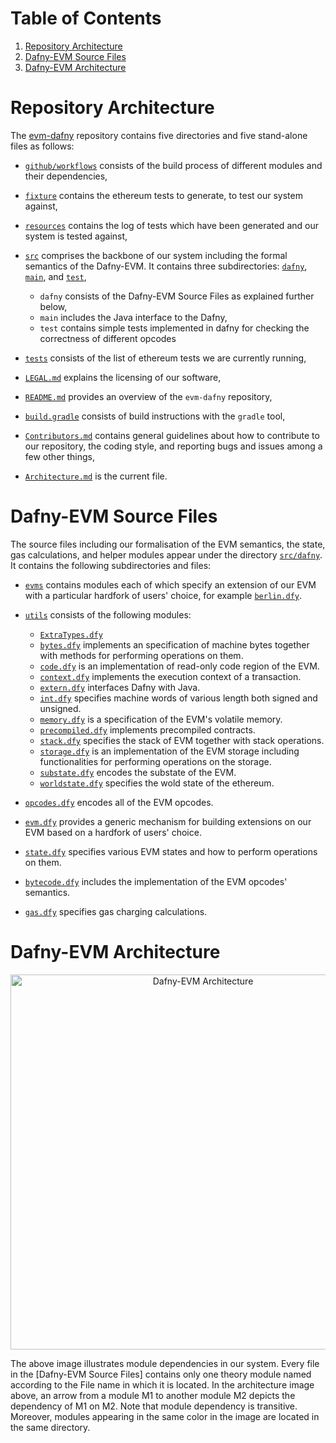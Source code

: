 # Table of Contents

1. [Repository Architecture](#repoArch)
1. [Dafny-EVM Source Files](#sourceFiles)
1. [Dafny-EVM Architecture](#architecture) 


# Repository Architecture

The [evm-dafny](https://github.com/ConsenSys/evm-dafny) repository contains five directories and five stand-alone files as follows:

- [`github/workflows`](https://github.com/ConsenSys/evm-dafny/tree/master/.github/workflows) consists of the build process of different modules and their dependencies,
- [`fixture`](https://github.com/ethereum/tests/tree/9d91961e98e97ba319e089f31388d4685da9b362) contains the ethereum tests to generate, to test our system against,

- [`resources`](https://github.com/ConsenSys/evm-dafny/tree/master/resources) contains the log of tests which have been generated and our system is tested against,

- [`src`](https://github.com/ConsenSys/evm-dafny/tree/master/src) comprises the backbone of our system including the formal semantics of the Dafny-EVM. It contains three subdirectories: [`dafny`](https://github.com/ConsenSys/evm-dafny/tree/master/src/dafny), [`main`](https://github.com/ConsenSys/evm-dafny/tree/master/src/main/java), and [`test`](https://github.com/ConsenSys/evm-dafny/tree/master/src/test),
	
	- `dafny` consists of the Dafny-EVM Source Files as explained further below,
	- `main` includes the Java interface to the Dafny,
	- `test` contains simple tests implemented in dafny for checking the correctness of different opcodes  

- [`tests`](https://github.com/ConsenSys/evm-dafny/tree/master/tests) consists of the list of ethereum tests we are currently running,

- [`LEGAL.md`](https://github.com/ConsenSys/evm-dafny/blob/master/LEGAL.md) explains the licensing of our software,

- [`README.md`](https://github.com/ConsenSys/evm-dafny/blob/master/README.md) provides an overview of the `evm-dafny` repository,

- [`build.gradle`](https://github.com/ConsenSys/evm-dafny/blob/master/build.gradle) consists of build instructions with the `gradle` tool,

- [`Contributors.md`](https://github.com/MiladKetabGhale/Playing/blob/master/CONTRIBUTORS.md) contains general guidelines about how to contribute to our repository, the coding style, and reporting bugs and issues among a few other things, 

- [`Architecture.md`]() is the current file.

# Dafny-EVM Source Files

The source files including our formalisation of the EVM semantics, the state, gas calculations, and helper modules appear under the directory [`src/dafny`](https://github.com/ConsenSys/evm-dafny/tree/master/src/dafny). It contains the following subdirectories and files:

- [`evms`](https://github.com/MiladKetabGhale/Playing/tree/master/src/dafny/evms) contains modules each of which specify an extension of our EVM with a particular hardfork of users' choice, for example [`berlin.dfy`](https://github.com/MiladKetabGhale/Playing/blob/master/src/dafny/evms/berlin.dfy).
 
- [`utils`](https://github.com/ConsenSys/evm-dafny/tree/master/src/dafny/util) consists of the following modules:
	- [`ExtraTypes.dfy`](https://github.com/ConsenSys/evm-dafny/blob/master/src/dafny/util/ExtraTypes.dfy)
	- [`bytes.dfy`](https://github.com/ConsenSys/evm-dafny/blob/master/src/dafny/util/bytes.dfy) implements an specification of machine bytes together with methods for performing operations on them.
	- [`code.dfy`](https://github.com/ConsenSys/evm-dafny/blob/master/src/dafny/util/code.dfy) is an implementation of read-only code region of the EVM.
	- [`context.dfy`](https://github.com/ConsenSys/evm-dafny/blob/master/src/dafny/util/context.dfy) implements the execution context of a transaction.
	- [`extern.dfy`](https://github.com/ConsenSys/evm-dafny/blob/master/src/dafny/util/extern.dfy) interfaces Dafny with Java.
	- [`int.dfy`](https://github.com/ConsenSys/evm-dafny/blob/master/src/dafny/util/int.dfy) specifies machine words of various length both signed and unsigned.
	- [`memory.dfy`](https://github.com/ConsenSys/evm-dafny/blob/master/src/dafny/util/memory.dfy) is a specification of the EVM's volatile memory.
	- [`precompiled.dfy`](https://github.com/ConsenSys/evm-dafny/blob/master/src/dafny/util/precompiled.dfy) implements precompiled contracts.
	- [`stack.dfy`](https://github.com/ConsenSys/evm-dafny/blob/master/src/dafny/util/stack.dfy) specifies the stack of EVM together with stack operations.
	- [`storage.dfy`](https://github.com/ConsenSys/evm-dafny/blob/master/src/dafny/util/storage.dfy) is an implementation of the EVM storage including functionalities for performing operations on the storage.
	- [`substate.dfy`](https://github.com/ConsenSys/evm-dafny/blob/master/src/dafny/util/substate.dfy) encodes the substate of the EVM.
	- [`worldstate.dfy`](https://github.com/ConsenSys/evm-dafny/blob/master/src/dafny/util/worldstate.dfy) specifies the wold state of the ethereum.

- [`opcodes.dfy`](https://github.com/MiladKetabGhale/Playing/blob/master/src/dafny/opcodes.dfy) encodes all of the EVM opcodes.

- [`evm.dfy`](https://github.com/MiladKetabGhale/Playing/blob/master/src/dafny/evm.dfy) provides a generic mechanism for building extensions on our EVM based on a hardfork of users' choice.

- [`state.dfy`](https://github.com/MiladKetabGhale/Playing/blob/master/src/dafny/state.dfy) specifies various EVM states and how to perform operations on them.

- [`bytecode.dfy`](https://github.com/MiladKetabGhale/Playing/blob/master/src/dafny/bytecode.dfy) includes the implementation of the EVM opcodes' semantics.

- [`gas.dfy`](https://github.com/MiladKetabGhale/Playing/blob/master/src/dafny/gas.dfy) specifies gas charging calculations.
 



# Dafny-EVM Architecture

<p align="center">
    <img width="600" src="https://github.com/ConsenSys/evm-dafny/tree/412-add-architecturemd-file/Arch_DafnyEvm.png" alt="Dafny-EVM Architecture">
</p>

The above image illustrates module dependencies in our system. Every file in the [Dafny-EVM Source Files] contains only one theory module named according to the File name in which it is located. In the architecture image above, an arrow from a module M1 to another module M2 depicts the dependency of M1 on M2. Note that module dependency is transitive. Moreover, modules appearing in the same color in the image are located in the same directory.  






